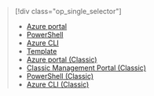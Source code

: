 > [!div class="op_single_selector"]
> * [Azure portal](../articles/virtual-network/virtual-networks-create-vnet-arm-pportal.md)
> * [PowerShell](../articles/virtual-network/virtual-networks-create-vnet-arm-ps.md)
> * [Azure CLI](../articles/virtual-network/virtual-networks-create-vnet-arm-cli.md)
> * [Template](../articles/virtual-network/virtual-networks-create-vnet-arm-template-click.md)
> * [Azure portal (Classic)](../articles/virtual-network/virtual-networks-create-vnet-classic-pportal.md)
> * [Classic Management Portal (Classic)](../articles/virtual-network/virtual-networks-create-vnet-classic-portal.md)
> * [PowerShell (Classic)](../articles/virtual-network/virtual-networks-create-vnet-classic-netcfg-ps.md)
> * [Azure CLI (Classic)](../articles/virtual-network/virtual-networks-create-vnet-classic-cli.md)